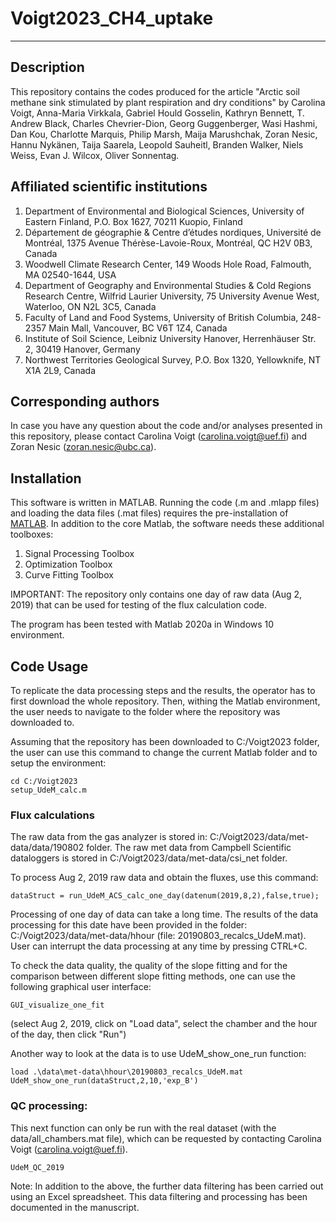 # Voigt2023_CH4_uptake

***
## Description
This repository contains the codes produced for the article "Arctic soil methane sink stimulated by plant respiration and dry conditions" by Carolina Voigt, Anna-Maria Virkkala, Gabriel Hould Gosselin, Kathryn Bennett, T. Andrew Black, Charles Chevrier-Dion, Georg Guggenberger, Wasi Hashmi, Dan Kou, Charlotte Marquis, Philip Marsh, Maija Marushchak, Zoran Nesic, Hannu Nykänen, Taija Saarela, Leopold Sauheitl, Branden Walker, Niels Weiss, Evan J. Wilcox, Oliver Sonnentag.

## Affiliated scientific institutions
1. Department of Environmental and Biological Sciences, University of Eastern Finland, P.O. Box 1627, 70211 Kuopio, Finland
2. Département de géographie & Centre d’études nordiques, Université de Montréal, 1375 Avenue Thérèse-Lavoie-Roux, Montréal, QC H2V 0B3, Canada
3. Woodwell Climate Research Center, 149 Woods Hole Road, Falmouth, MA 02540-1644, USA
4. Department of Geography and Environmental Studies & Cold Regions Research Centre, Wilfrid Laurier University, 75 University Avenue West, Waterloo, ON N2L 3C5, Canada
5. Faculty of Land and Food Systems, University of British Columbia, 248-2357 Main Mall, Vancouver, BC V6T 1Z4, Canada
6. Institute of Soil Science, Leibniz University Hanover, Herrenhäuser Str. 2, 30419 Hanover, Germany
7. Northwest Territories Geological Survey, P.O. Box 1320, Yellowknife, NT X1A 2L9, Canada

## Corresponding authors
In case you have any question about the code and/or analyses presented in this repository, please contact Carolina Voigt (carolina.voigt@uef.fi) and Zoran Nesic (zoran.nesic@ubc.ca).

## Installation
This software is written in MATLAB. Running the code (.m and .mlapp files) and loading the data files (.mat files) requires the pre-installation of [MATLAB](/https://www.mathworks.com/products/matlab.html). In addition to the core Matlab, the software needs these additional toolboxes:
1. Signal Processing Toolbox
2. Optimization Toolbox
3. Curve Fitting Toolbox

IMPORTANT: The repository only contains one day of raw data (Aug 2, 2019) that can be used for testing of the flux calculation code. 

The program has been tested with Matlab 2020a in Windows 10 environment.

## Code Usage
To replicate the data processing steps and the results, the operator has to first download the whole repository. Then, withing the Matlab environment, the user needs to navigate to the folder where the repository was downloaded to. 

Assuming that the repository has been downloaded to C:/Voigt2023 folder, the user can use this command to change the current Matlab folder and to setup the environment:

```
cd C:/Voigt2023
setup_UdeM_calc.m
```
### Flux calculations
The raw data from the gas analyzer is stored in: C:/Voigt2023/data/met-data/data/190802 folder. The raw met data from Campbell Scientific dataloggers is stored in C:/Voigt2023/data/met-data/csi_net folder.

To process Aug 2, 2019 raw data and obtain the fluxes, use this command:
```
dataStruct = run_UdeM_ACS_calc_one_day(datenum(2019,8,2),false,true);
```
Processing of one day of data can take a long time. The results of the data processing for this date have been provided in the folder:  C:/Voigt2023/data/met-data/hhour (file: 20190803_recalcs_UdeM.mat). User can interrupt the data processing at any time by pressing CTRL+C.

To check the data quality, the quality of the slope fitting and for the comparison between different slope fitting methods, one can use the following graphical user interface:
```
GUI_visualize_one_fit
``` 
(select Aug 2, 2019, click on "Load data", select the chamber and the hour of the day, then click "Run")

Another way to look at the data is to use UdeM_show_one_run function:
```
load .\data\met-data\hhour\20190803_recalcs_UdeM.mat
UdeM_show_one_run(dataStruct,2,10,'exp_B')
```

### QC processing:
This next function can only be run with the real dataset (with the data/all_chambers.mat file), which can be requested by contacting Carolina Voigt (carolina.voigt@uef.fi).

```
UdeM_QC_2019
```
Note: In addition to the above, the further data filtering has been carried out using an Excel spreadsheet. This data filtering and processing has been documented in the manuscript.
